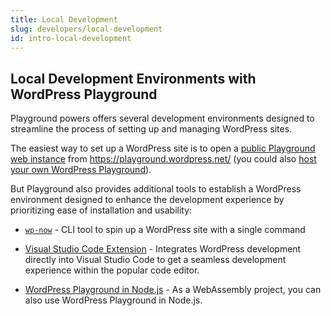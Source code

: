 ```yaml
---
title: Local Development
slug: developers/local-development
id: intro-local-development
---
```


## Local Development Environments with WordPress Playground

Playground powers offers several development environments designed to streamline the process of setting up and managing WordPress sites.

The easiest way to set up a WordPress site is to open a [public Playground web instance](../../main/web-instance.md) from https://playground.wordpress.net/ (you could also [host your own WordPress Playground](../23-architecture/18-host-your-own-playground.md)).

But Playground also provides additional tools to establish a WordPress environment designed to enhance the development experience by prioritizing ease of installation and usability:

-   [`wp-now`](./01-wp-now.md) - CLI tool to spin up a WordPress site with a single command

-   [Visual Studio Code Extension](./02-vscode-extension.md) - Integrates WordPress development directly into Visual Studio Code to get a seamless development experience within the popular code editor.

-   [WordPress Playground in Node.js](./03-php-wasm-node.md) - As a WebAssembly project, you can also use WordPress Playground in Node.js.
